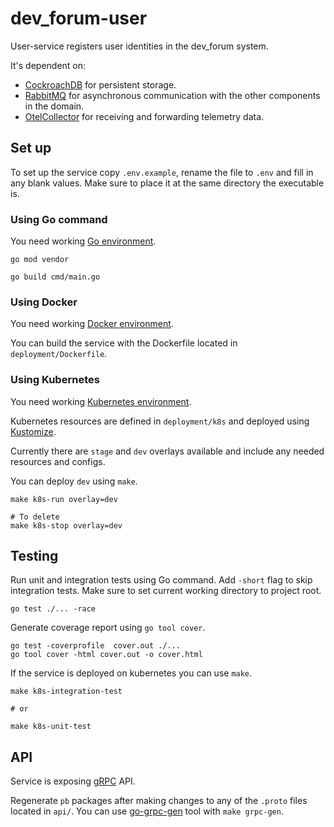 # dev_forum-user

User-service registers user identities in the dev_forum system.

It's dependent on:
  - [CockroachDB](https://www.cockroachlabs.com/docs/cockroachcloud/quickstart) for persistent storage.
  - [RabbitMQ](https://www.rabbitmq.com/#getstarted) for asynchronous communication with the other components in the domain.
  - [OtelCollector](https://opentelemetry.io/docs/collector) for receiving and forwarding telemetry data.

## Set up

To set up the service copy `.env.example`, rename the file to `.env` and fill in any blank values. Make sure to place it at the same directory the executable is.

### Using Go command
You need working [Go environment](https://go.dev/doc/install).
```
go mod vendor

go build cmd/main.go
```

### Using Docker
You need working [Docker environment](https://docs.docker.com/get-started).

You can build the service with the Dockerfile located in `deployment/Dockerfile`.

### Using Kubernetes
You need working [Kubernetes environment](https://kubernetes.io/docs/setup).

Kubernetes resources are defined in `deployment/k8s` and deployed using [Kustomize](https://kubernetes.io/docs/tasks/manage-kubernetes-objects/kustomization/).

Currently there are `stage` and `dev` overlays available and include any needed resources and configs.

You can deploy `dev` using `make`.
```
make k8s-run overlay=dev

# To delete
make k8s-stop overlay=dev
```

## Testing

Run unit and integration tests using Go command. Add `-short` flag to skip integration tests.
Make sure to set current working directory to project root.
```
go test ./... -race
```

Generate coverage report using `go tool cover`.
```
go test -coverprofile  cover.out ./...
go tool cover -html cover.out -o cover.html
```

If the service is deployed on kubernetes you can use `make`.
```
make k8s-integration-test

# or

make k8s-unit-test
```

## API
Service is exposing [gRPC](https://grpc.io/docs/what-is-grpc/introduction) API.

Regenerate `pb` packages after making changes to any of the `.proto` files located in `api/`.
You can use [go-grpc-gen](https://github.com/krixlion/go-grpc-gen) tool with `make grpc-gen`.
